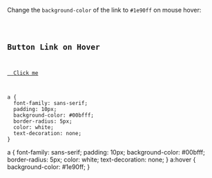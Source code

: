 Change the `background-color` of the link to `#1e90ff` on mouse hover:

<codeblock language="css" type="exercise" testMode="fixedInput">
<code>
<panel language="html">
<h2>Button Link on Hover</h2>
<a href="#">
  Click me
</a>
</panel>
<panel language="css">
a {
  font-family: sans-serif;
  padding: 10px;
  background-color: #00bfff;
  border-radius: 5px;
  color: white;
  text-decoration: none;
}
</panel>
</code>

<solution>
a {
  font-family: sans-serif;
  padding: 10px;
  background-color: #00bfff;
  border-radius: 5px;
  color: white;
  text-decoration: none;
}
a:hover {
  background-color: #1e90ff;
}
</solution>
</codeblock>